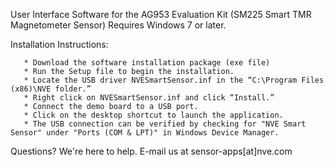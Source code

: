 User Interface Software for the AG953 Evaluation Kit (SM225 Smart TMR Magnetometer Sensor) Requires Windows 7 or later.

Installation Instructions:

       * Download the software installation package (exe file)
       * Run the Setup file to begin the installation.
       * Locate the USB driver NVESmartSensor.inf in the “C:\Program Files (x86)\NVE folder.”
       * Right click on NVESmartSensor.inf and click “Install.”
       * Connect the demo board to a USB port.
       * Click on the desktop shortcut to launch the application.
       * The USB connection can be verified by checking for "NVE Smart Sensor" under "Ports (COM & LPT)" in Windows Device Manager.

Questions? We're here to help. E-mail us at sensor-apps[at]nve.com
